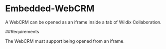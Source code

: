 # Embedded-WebCRM

A WebCRM can be opened as an iframe inside a tab of Wildix Collaboration.

##Requirements

The WebCRM must support being opened from an iframe.
